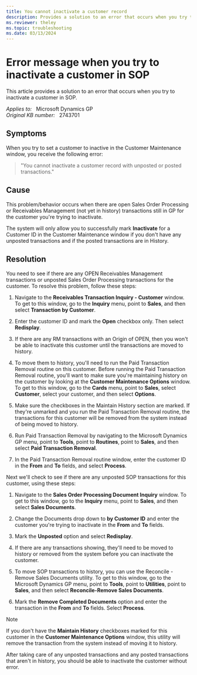 ```yaml
---
title: You cannot inactivate a customer record
description: Provides a solution to an error that occurs when you try to inactivate a customer in SOP.
ms.reviewer: theley
ms.topic: troubleshooting
ms.date: 03/13/2024
---
```

# Error message when you try to inactivate a customer in SOP

This article provides a solution to an error that occurs when you try to inactivate a customer in SOP.

_Applies to:_ &nbsp; Microsoft Dynamics GP  
_Original KB number:_ &nbsp; 2743701

## Symptoms

When you try to set a customer to inactive in the Customer Maintenance window, you receive the following error:

> "You cannot inactivate a customer record with unposted or posted transactions."

## Cause

This problem/behavior occurs when there are open Sales Order Processing or Receivables Management (not yet in history) transactions still in GP for the customer you're trying to inactivate.

The system will only allow you to successfully mark **Inactivate** for a Customer ID in the Customer Maintenance window if you don't have any unposted transactions and if the posted transactions are in History.

## Resolution

You need to see if there are any OPEN Receivables Management transactions or unposted Sales Order Processing transactions for the customer. To resolve this problem, follow these steps:

1. Navigate to the **Receivables Transaction Inquiry - Customer** window. To get to this window, go to the **Inquiry** menu, point to **Sales**, and then select **Transaction by Customer**.

1. Enter the customer ID and mark the **Open** checkbox only. Then select **Redisplay**.

1. If there are any RM transactions with an Origin of OPEN, then you won't be able to inactivate this customer until the transactions are moved to history.

1. To move them to history, you'll need to run the Paid Transaction Removal routine on this customer. Before running the Paid Transaction Removal routine, you'll want to make sure you're maintaining history on the customer by looking at the **Customer Maintenance Options** window. To get to this window, go to the **Cards** menu, point to **Sales**, select **Customer**, select your customer, and then select **Options**.

1. Make sure the checkboxes in the Maintain History section are marked. If they're unmarked and you run the Paid Transaction Removal routine, the transactions for this customer will be removed from the system instead of being moved to history.

1. Run Paid Transaction Removal by navigating to the Microsoft Dynamics GP menu, point to **Tools**, point to **Routines**, point to **Sales**, and then select **Paid Transaction Removal**.

1. In the Paid Transaction Removal routine window, enter the customer ID in the **From** and **To** fields, and select **Process**.

Next we'll check to see if there are any unposted SOP transactions for this customer, using these steps:

1. Navigate to the **Sales Order Processing Document Inquiry** window. To get to this window, go to the **Inquiry** menu, point to **Sales**, and then select **Sales Documents**.  

1. Change the Documents drop down to **by Customer ID** and enter the customer you're trying to inactivate in the **From** and **To** fields.

1. Mark the **Unposted** option and select **Redisplay**.

1. If there are any transactions showing, they'll need to be moved to history or removed from the system before you can inactivate the customer.

1. To move SOP transactions to history, you can use the Reconcile - Remove Sales Documents utility. To get to this window, go to the Microsoft Dynamics GP menu, point to **Tools**, point to **Utilities**, point to **Sales**, and then select **Reconcile-Remove Sales Documents**.

1. Mark the **Remove Completed Documents** option and enter the transaction in the **From** and **To** fields. Select **Process**.

> [!NOTE]
> If you don't have the **Maintain History** checkboxes marked for this customer in the **Customer Maintenance Options** window, this utility will remove the transaction from the system instead of moving it to history.

After taking care of any unposted transactions and any posted transactions that aren't in history, you should be able to inactivate the customer without error.
